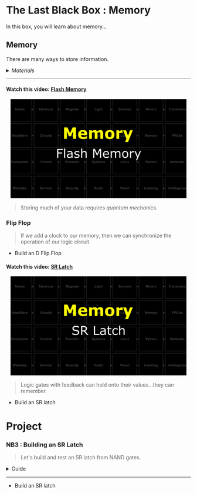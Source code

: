 # The Last Black Box : Memory
In this box, you will learn about memory...

## Memory
There are many ways to store information.

<details><summary><i>Materials</i></summary><p>

Name|Depth|Description| # |Package|Data|Link|
:-------|:---:|:----------|:-----:|:-:|:--:|:--:|
Gate (NAND)|10|4xNAND gate|2|Active Electronics|[-D-](/boxes/memory/_resources/datasheets/NAND_gates.pdf)|[-L-](https://uk.farnell.com/texas-instruments/cd4011be/ic-4000-cmos-4011-dip14-18v/dp/3120113)

</p></details><hr>

#### Watch this video: [Flash Memory](https://vimeo.com/1033230293)
<p align="center">
<a href="https://vimeo.com/1033230293" title="Control+Click to watch in new tab"><img src="../../boxes/memory/_resources/lessons/thumbnails/Flash-Memory.gif" alt="Flash Memory" width="480"/></a>
</p>

> Storing much of your data requires *quantum mechanics*.


### Flip Flop
> If we add a clock to our memory, then we can synchronize the operation of our logic circuit.

- Build an D Flip Flop

#### Watch this video: [SR Latch](https://vimeo.com/1033238234)
<p align="center">
<a href="https://vimeo.com/1033238234" title="Control+Click to watch in new tab"><img src="../../boxes/memory/_resources/lessons/thumbnails/SR-Latch.gif" alt="SR Latch" width="480"/></a>
</p>

> Logic gates with feedback can hold onto their values...they can remember.

- Build an SR latch

# Project
### NB3 : Building an SR Latch
> Let's build and test an SR latch from NAND gates.

<details><summary><weak>Guide</weak></summary>
:-:-: A video guide to completing this project can be viewed <a href="https://vimeo.com/1033234541" target="_blank" rel="noopener noreferrer">here</a>.
</details><hr>

- Build an SR latch

